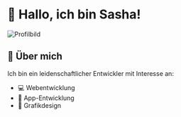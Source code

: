 # 👋 Hallo, ich bin Sasha!

![Profilbild](https://image.com)

## 🌟 Über mich

Ich bin ein leidenschaftlicher Entwickler mit Interesse an:

- 💻 Webentwicklung
- 📱 App-Entwicklung
- 🎨 Grafikdesign
